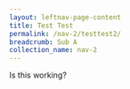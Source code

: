 ```yaml
---
layout: leftnav-page-content
title: Test Test
permalink: /nav-2/testtest2/
breadcrumb: Sub A
collection_name: nav-2
---
```


Is this working?
